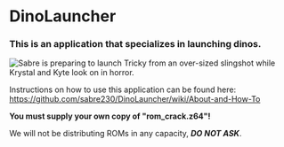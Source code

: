 <a name="readme-top"></a>
# DinoLauncher
### This is an application that specializes in launching dinos.

![Sabre is preparing to launch Tricky from an over-sized slingshot while Krystal and Kyte look on in horror.](https://i.imgur.com/FFFhG5Y.png)

Instructions on how to use this application can be found here: https://github.com/sabre230/DinoLauncher/wiki/About-and-How-To

**You must supply your own copy of "rom_crack.z64"!**

We will not be distributing ROMs in any capacity, _**DO NOT ASK**_.


